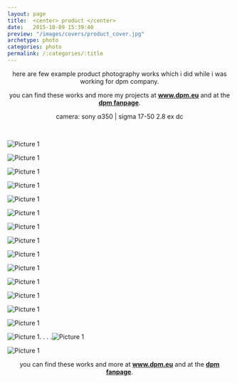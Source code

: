 ```yaml
---
layout: page
title:  <center> product </center>
date:   2015-10-09 15:39:40
preview: "/images/covers/product_cover.jpg"
archetype: photo
categories: photo
permalink: /:categories/:title
---
```


<center>
here are few example product photography works which i did while i was working for dpm company.
<p>you can find these works and more my projects at <a href="https://dpm.eu/"><b>www.dpm.eu</b></a> and at the <a href="https://fb.watch/bbuX4ocjuX/"><b>dpm fanpage</b></a>.</P>
<p>camera: sony α350 | sigma 17-50 2.8 ex dc</p>
</center>
<p>&nbsp;</p>

![Picture 1](\images\photos\product\1.jpg)

![Picture 1](\images\photos\product\2.jpg)

![Picture 1](\images\photos\product\3.jpg)

![Picture 1](\images\photos\product\4.jpg)

![Picture 1](\images\photos\product\5.jpg)

![Picture 1](\images\photos\product\6.jpg)

![Picture 1](\images\photos\product\7.gif)

![Picture 1](\images\photos\product\8.gif)

![Picture 1](\images\photos\product\9.jpg)

![Picture 1](\images\photos\product\10.jpg)

![Picture 1](\images\photos\product\11.jpg)

![Picture 1](\images\photos\product\12.jpg)

![Picture 1](\images\photos\product\13.jpg)

![Picture 1](\images\photos\product\14.gif)

<!-- ![Picture 1](\images\photos\product\15.jpg) -->

<!-- ![Picture 1](\images\photos\product\16.jpg) -->

![Picture 1](\images\photos\product\17.gif). . . .![Picture 1](\images\photos\product\18.gif)

![Picture 1](\images\photos\product\19.jpg)

<center>
you can find these works and more at <a href="https://dpm.eu/"><b>www.dpm.eu</b></a> and at the <a href="https://fb.watch/bbuX4ocjuX/"><b>dpm fanpage</b></a>.
</center>
